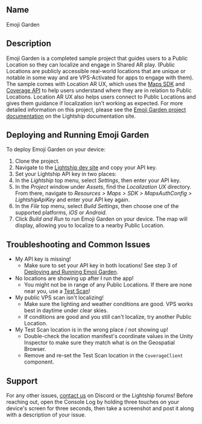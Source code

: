 ## Name
Emoji Garden

## Description
Emoji Garden is a completed sample project that guides users to a Public Location so they can localize and engage in Shared AR play. (Public Locations are publicly accessible real-world locations that are unique or notable in some way and are VPS-Activated for apps to engage with them). The sample comes with Location AR UX, which uses the [Maps SDK](https://lightship.dev/docs/maps) and [Coverage API](https://lightship.dev/docs/ardk/apiref/Niantic/Lightship/AR/VpsCoverage/) to help users understand where they are in relation to Public Locations. Location AR UX also helps users connect to Public Locations and gives them guidance if localization isn’t working as expected. For more detailed information on this project, please see the [Emoji Garden project documentation](https://lightship.dev/docs/ardk/emoji_garden/) on the Lightship documentation site. 

## Deploying and Running Emoji Garden
To deploy Emoji Garden on your device:
1. Clone the project.
2. Navigate to the [Lightship dev site](https://www.lightship.dev/) and copy your API key.
3. Set your Lightship API key in two places:
4. In the *Lightship* top menu, select *Settings*, then enter your API key.
5. In the *Project* window under *Assets*, find the *Localization UX* directory. From there, navigate to *Resources* *>* *Maps* *>* *SDK* *>* *MapsAuthConfig* *>* *LightshipApiKey* and enter your API key again.
6. In the *File* top menu, select *Build Settings*, then choose one of the supported platforms, *iOS* or *Android*.
7. Click *Build and Run* to run Emoji Garden on your device. The map will display, allowing you to localize to a nearby Public Location.

## Troubleshooting and Common Issues
- My API key is missing!
	- Make sure to set your API key in both locations! See step 3 of [Deploying and Running Emoji Garden](https://lightship.dev/docs/ardk/emoji_garden/#deploying-and-running-emoji-garden).
- No locations are showing up after I run the app!
	- You might not be in range of any Public Locations. If there are none near you, use a [Test Scan](https://lightship.dev/docs/ardk/emoji_garden/#test-scans)!
- My public VPS scan isn't localizing!
	- Make sure the lighting and weather conditions are good. VPS works best in daytime under clear skies.
	- If conditions are good and you still can't localize, try another Public Location.
- My Test Scan location is in the wrong place / not showing up!
	- Double-check the location manifest's coordinate values in the Unity Inspector to make sure they match what is on the Geospatial Browser.
	- Remove and re-set the Test Scan location in the `CoverageClient` component.

## Support
For any other issues, [contact us](https://lightship.dev/docs/ardk/contact_us/) on Discord or the Lightship forums! Before reaching out, open the Console Log by holding three touches on your device's screen for three seconds, then take a screenshot and post it along with a description of your issue.
